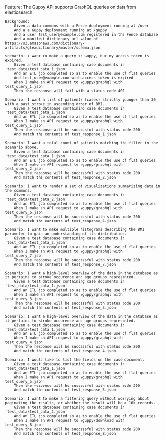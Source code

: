 Feature: The Guppy API supports GraphQL queries on data from elasticsearch. 

	Background:
		Given a data commons with a Fence deployment running at /user
		And a a Guppy deployment running at /guppy 	
		And a user test_user@example.com registered in the Fence database
		And a manifest dictionary_url value of https://s3.amazonaws.com/dictionary-artifacts/gtexdictionary/master/schema.json

	Scenario: I want to make a query to Guppy, but my access token is expired.
		Given a test database containing case documents in 'test_data/test_data_1.json'
		And an ETL job completed so as to enable the use of flat queries
		And test_user@example.com with access token is expired
		When I make an API request to /guppy/graphql with test_query_1.json
		Then the response will fail with a status code 401

	Scenario: I want a list of patients (cases) strictly younger than 30 with a past stroke in ascending order of BMI.
		Given a test database containing case documents in 'test_data/test_data_1.json'
		And an ETL job completed so as to enable the use of flat queries
		When I make an API request to /guppy/graphql with test_query_1.json
		Then the response will be successful with status code 200
		And match the contents of test_response_1.json

	Scenario: I want a total count of patients matching the filter in the scenario above.
		Given a test database containing case documents in 'test_data/test_data_1.json'
		And an ETL job completed so as to enable the use of flat queries
		When I make an API request to /guppy/graphql with test_query_2.json
		Then the response will be successful with status code 200
		And match the contents of test_response_2.json

	Scenario: I want to render a set of visualizations summarizing data in the commons.
		Given a test database containing case documents in 'test_data/test_data_2.json'
		And an ETL job completed so as to enable the use of flat queries
		When I make an API request to /guppy/graphql with test_query_6.json
		Then the response will be successful with status code 200
		And match the contents of test_response_6.json

	Scenario: I want to make multiple histograms describing the BMI parameter to gain an understanding of its distribution.
		Given a test database containing case documents in 'test_data/test_data_2.json'
		And an ETL job completed so as to enable the use of flat queries
		When I make an API request to /guppy/graphql with test_query_7.json
		Then the response will be successful with status code 200
		And match the contents of test_response_7.json

	Scenario: I want a high-level overview of the data in the database as it pertains to stroke occurence and age groups represented.
		Given a test database containing case documents in 'test_data/test_data_1.json'
		And an ETL job completed so as to enable the use of flat queries
		When I make an API request to /guppy/graphql with test_query_3.json
		Then the response will be successful with status code 200
		And match the contents of test_response_3.json

	Scenario: I want a high-level overview of the data in the database as it pertains to stroke occurence and age groups represented.
		Given a test database containing case documents in 'test_data/test_data_1.json'
		And an ETL job completed so as to enable the use of flat queries
		When I make an API request to /guppy/graphql with test_query_4.json
		Then the response will be successful with status code 200
		And match the contents of test_response_4.json

	Scenario: I would like to list the fields on the case document.
		Given a test database containing case documents in 'test_data/test_data_1.json'
		And an ETL job completed so as to enable the use of flat queries
		When I make an API request to /guppy/graphql with test_query_5.json
		Then the response will be successful with status code 200
		And match the contents of test_response_5.json

	Scenario: I want to make a filtering query without worrying about paginating the results, or whether the result will be > 10k records.
		Given a test database containing case documents in 'test_data/test_data_2.json'
		And an ETL job completed so as to enable the use of flat queries
		When I make an API request to /guppy/download with test_query_8.json
		Then the response will be successful with status code 200
		And match the contents of test_response_8.json



























